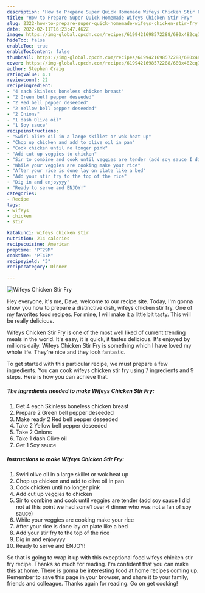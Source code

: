 ```yaml
---
description: "How to Prepare Super Quick Homemade Wifeys Chicken Stir Fry"
title: "How to Prepare Super Quick Homemade Wifeys Chicken Stir Fry"
slug: 2322-how-to-prepare-super-quick-homemade-wifeys-chicken-stir-fry
date: 2022-02-11T16:23:47.462Z
image: https://img-global.cpcdn.com/recipes/6199421698572288/680x482cq70/wifeys-chicken-stir-fry-recipe-main-photo.jpg
hideToc: false
enableToc: true
enableTocContent: false
thumbnail: https://img-global.cpcdn.com/recipes/6199421698572288/680x482cq70/wifeys-chicken-stir-fry-recipe-main-photo.jpg
cover: https://img-global.cpcdn.com/recipes/6199421698572288/680x482cq70/wifeys-chicken-stir-fry-recipe-main-photo.jpg
author: Stephen Craig
ratingvalue: 4.1
reviewcount: 22
recipeingredient:
- "4 each Skinless boneless chicken breast"
- "2 Green bell pepper deseeded"
- "2 Red bell pepper deseeded"
- "2 Yellow bell pepper deseeded"
- "2 Onions"
- "1 dash Olive oil"
- "1 Soy sauce"
recipeinstructions:
- "Swirl olive oil in a large skillet or wok heat up"
- "Chop up chicken and add to olive oil in pan"
- "Cook chicken until no longer pink"
- "Add cut up veggies to chicken"
- "Sir to combine and cook until veggies are tender (add soy sauce I did not at this point we had some1 over 4 dinner who was not a fan of soy sauce)"
- "While your veggies are cooking make your rice"
- "After your rice is done lay on plate like a bed"
- "Add your stir fry to the top of the rice"
- "Dig in and enjoyyyy"
- "Ready to serve and ENJOY!"
categories:
- Recipe
tags:
- wifeys
- chicken
- stir

katakunci: wifeys chicken stir 
nutrition: 214 calories
recipecuisine: American
preptime: "PT29M"
cooktime: "PT47M"
recipeyield: "3"
recipecategory: Dinner

---
```



![Wifeys Chicken Stir Fry](https://img-global.cpcdn.com/recipes/6199421698572288/680x482cq70/wifeys-chicken-stir-fry-recipe-main-photo.jpg)

Hey everyone, it's me, Dave, welcome to our recipe site. Today, I'm gonna show you how to prepare a distinctive dish, wifeys chicken stir fry. One of my favorites food recipes. For mine, I will make it a little bit tasty. This will be really delicious.



Wifeys Chicken Stir Fry is one of the most well liked of current trending meals in the world. It's easy, it is quick, it tastes delicious. It's enjoyed by millions daily. Wifeys Chicken Stir Fry is something which I have loved my whole life. They're nice and they look fantastic.


To get started with this particular recipe, we must prepare a few ingredients. You can cook wifeys chicken stir fry using 7 ingredients and 9 steps. Here is how you can achieve that.

<!--inarticleads1-->

##### The ingredients needed to make Wifeys Chicken Stir Fry:

1. Get 4 each Skinless boneless chicken breast
1. Prepare 2 Green bell pepper deseeded
1. Make ready 2 Red bell pepper deseeded
1. Take 2 Yellow bell pepper deseeded
1. Take 2 Onions
1. Take 1 dash Olive oil
1. Get 1 Soy sauce




<!--inarticleads2-->

##### Instructions to make Wifeys Chicken Stir Fry:

1. Swirl olive oil in a large skillet or wok heat up
1. Chop up chicken and add to olive oil in pan
1. Cook chicken until no longer pink
1. Add cut up veggies to chicken
1. Sir to combine and cook until veggies are tender (add soy sauce I did not at this point we had some1 over 4 dinner who was not a fan of soy sauce)
1. While your veggies are cooking make your rice
1. After your rice is done lay on plate like a bed
1. Add your stir fry to the top of the rice
1. Dig in and enjoyyyy
1. Ready to serve and ENJOY!



So that is going to wrap it up with this exceptional food wifeys chicken stir fry recipe. Thanks so much for reading. I'm confident that you can make this at home. There is gonna be interesting food at home recipes coming up. Remember to save this page in your browser, and share it to your family, friends and colleague. Thanks again for reading. Go on get cooking!
